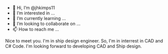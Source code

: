 - 👋 Hi, I’m @jhkimps11
- 👀 I’m interested in ...
- 🌱 I’m currently learning ...
- 💞️ I’m looking to collaborate on ...
- 📫 How to reach me ...

<!---
jhkimps11/jhkimps11 is a ✨ special ✨ repository because its `README.md` (this file) appears on your GitHub profile.
You can click the Preview link to take a look at your changes.
--->
Nice to meet you.
I'm in ship design engineer.
So, I'm in interrest in CAD and C# Code.
I'm looking forward to developing CAD and Ship design.
